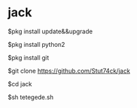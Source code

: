 # jack
$pkg install update&&upgrade

$pkg install python2

$pkg install git

$git clone https://github.com/Stut74ck/jack

$cd jack

$sh tetegede.sh
